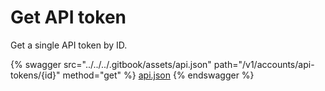 # Get API token

Get a single API token by ID.

{% swagger src="../../../.gitbook/assets/api.json" path="/v1/accounts/api-tokens/{id}" method="get" %}
[api.json](../../../.gitbook/assets/api.json)
{% endswagger %}
